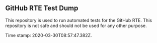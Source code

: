 ## GitHub RTE Test Dump

This repository is used to run automated tests for the GitHub RTE.
This repository is not safe and should not be used for any other purpose.

Time stamp: 2020-03-30T08:57:47.382Z.
